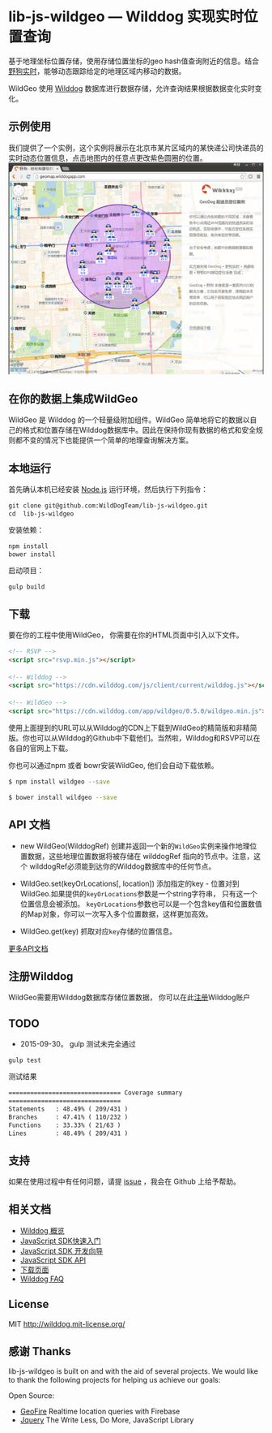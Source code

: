 # lib-js-wildgeo — Wilddog 实现实时位置查询

基于地理坐标位置存储，使用存储位置坐标的geo hash值查询附近的信息。结合[野狗实时](https://www.wilddog.com)，能够动态跟踪给定的地理区域内移动的数据。

WildGeo 使用 [Wilddog](https://www.wilddog.com) 数据库进行数据存储，允许查询结果根据数据变化实时变化。


## 示例使用

我们提供了一个实例，这个实例将展示在北京市某片区域内的某快递公司快递员的实时动态位置信息，点击地图内的任意点更改紫色圆圈的位置。
[![ 在 GeoMap 演示截图](screenshot.jpg)](http://geomap.wilddogapp.com/)

## 在你的数据上集成WildGeo

WildGeo 是 Wilddog 的一个轻量级附加组件。WildGeo 简单地将它的数据以自己的格式和位置存储在Wilddog数据库中。因此在保持你现有数据的格式和安全规则都不变的情况下也能提供一个简单的地理查询解决方案。


## 本地运行
首先确认本机已经安装 [Node.js](http://nodejs.org/) 运行环境，然后执行下列指令：

```
git clone git@github.com:WildDogTeam/lib-js-wildgeo.git
cd  lib-js-wildgeo
```

安装依赖：

```
npm install
bower install
```

启动项目：

```
gulp build
```

## 下载

要在你的工程中使用WildGeo， 你需要在你的HTML页面中引入以下文件。
```html
<!-- RSVP -->
<script src="rsvp.min.js"></script>

<!-- Wilddog -->
<script src="https://cdn.wilddog.com/js/client/current/wilddog.js"></script>

<!-- WildGeo -->
<script src="https://cdn.wilddog.com/app/wildgeo/0.5.0/wildgeo.min.js"></script>
```

使用上面提到的URL可以从Wilddog的CDN上下载到WildGeo的精简版和非精简版。你也可以从Wilddog的Github中下载他们。当然啦，Wilddog和RSVP可以在各自的官网上下载。


你也可以通过npm 或者 bowr安装WildGeo, 他们会自动下载依赖。

```bash
$ npm install wildgeo --save
```

```bash
$ bower install wildgeo --save
```

## API 文档


- new WildGeo(WilddogRef)
创建并返回一个新的`WildGeo`实例来操作地理位置数据，这些地理位置数据将被存储在 wilddogRef 指向的节点中。注意，这个 wilddogRef必须能到达你的Wilddog数据库中的任何节点。

- WildGeo.set(keyOrLocations[, location])
添加指定的key - 位置对到WildGeo.如果提供的`keyOrLocations`参数是一个string字符串， 只有这一个位置信息会被添加。 `keyOrLocations`参数也可以是一个包含key值和位置数值的Map对象，你可以一次写入多个位置数据，这样更加高效。

- WildGeo.get(key)
抓取对应`key`存储的位置信息。

[更多API文档](API.md)


## 注册Wilddog
WildGeo需要用Wilddog数据库存储位置数据， 你可以在此[注册](https://www.wilddog.com/my-account/signup)Wilddog账户

## TODO

- 2015-09-30。 gulp 测试未完全通过
```
gulp test
```
测试结果
```
=============================== Coverage summary ===============================
Statements   : 48.49% ( 209/431 )
Branches     : 47.41% ( 110/232 )
Functions    : 33.33% ( 21/63 )
Lines        : 48.49% ( 209/431 )
```

## 支持
如果在使用过程中有任何问题，请提 [issue](https://github.com/WildDogTeam/lib-js-wildgeo/issues) ，我会在 Github 上给予帮助。

## 相关文档

* [Wilddog 概览](https://z.wilddog.com/overview/guide)
* [JavaScript SDK快速入门](https://z.wilddog.com/web/quickstart)
* [JavaScript SDK 开发向导](https://z.wilddog.com/web/guide/1)
* [JavaScript SDK API](https://z.wilddog.com/web/api)
* [下载页面](https://www.wilddog.com/download/)
* [Wilddog FAQ](https://z.wilddog.com/faq/qa)


## License
MIT
http://wilddog.mit-license.org/

## 感谢 Thanks

lib-js-wildgeo is built on and with the aid of several  projects. We would like to thank the following projects for helping us achieve our goals:

Open Source:

* [GeoFire](https://github.com/firebase/geofire-js) Realtime location queries with Firebase
* [Jquery](query.com) The Write Less, Do More, JavaScript Library
